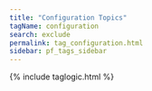 ```yaml
---
title: "Configuration Topics"
tagName: configuration
search: exclude
permalink: tag_configuration.html
sidebar: pf_tags_sidebar
---
```

{% include taglogic.html %}